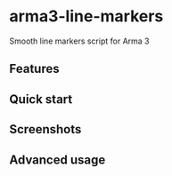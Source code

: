 # arma3-line-markers

Smooth line markers script for Arma 3

## Features

## Quick start

## Screenshots

## Advanced usage
